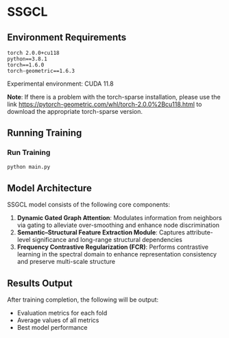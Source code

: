 # SSGCL


## Environment Requirements

```
torch 2.0.0+cu118
python==3.8.1
torch==1.6.0
torch-geometric==1.6.3
```

Experimental environment: CUDA 11.8

**Note**: If there is a problem with the torch-sparse installation, please use the link 
https://pytorch-geometric.com/whl/torch-2.0.0%2Bcu118.html to download the appropriate torch-sparse version.

## Running Training


### Run Training
```bash
python main.py
```

## Model Architecture

SSGCL model consists of the following core components:

1. **Dynamic Gated Graph Attention**: Modulates information from neighbors via gating to alleviate over-smoothing and enhance node discrimination
2. **Semantic–Structural Feature Extraction Module**: Captures attribute-level significance and long-range structural dependencies
3. **Frequency Contrastive Regularization (FCR)**: Performs contrastive learning in the spectral domain to enhance representation consistency and preserve multi-scale structure

## Results Output

After training completion, the following will be output:
- Evaluation metrics for each fold
- Average values of all metrics
- Best model performance
